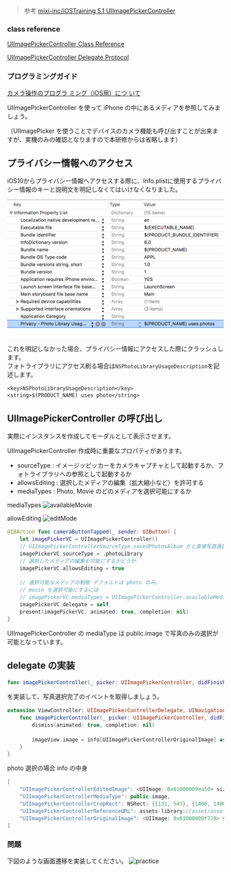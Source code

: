 > 参考 [mixi-inc/iOSTraining 5.1 UIImagePickerController](https://github.com/mixi-inc/iOSTraining/wiki/5.1-UIImagePickerController)

### class reference

[UIImagePickerController Class Reference](https://developer.apple.com/reference/uikit/uiimagepickercontroller)

[UIImagePickerController Delegate Protocol](https://developer.apple.com/reference/uikit/uiimagepickercontrollerdelegate#//apple_ref/occ/intf/UIImagePickerControllerDelegate)

### プログラミングガイド

[カメラ操作のプログラ ミング（iOS用）につ いて](https://developer.apple.com/jp/devcenter/ios/library/documentation/CameraAndPhotoLib_TopicsForIOS.pdf)

UIImagePickerController を使って iPhone の中にあるメディアを参照してみましょう。

（UIImagePicker を使うことでデバイスのカメラ機能も呼び出すことが出来ますが、実機のみの確認となりますので本研修からは省略します）

## プライバシー情報へのアクセス

iOS10からプライバシー情報へアクセスする際に、Info.plistに使用するプライバシー情報のキーと説明文を明記しなくてはいけなくなりました。

![](./images/2_1/image1.png)

これを明記しなかった場合、プライバシー情報にアクセスした際にクラッシュします。  
フォトライブラリにアクセス刷る場合は`NSPhotoLibraryUsageDescription`を記述します。

```
<key>NSPhotoLibraryUsageDescription</key>
<string>$(PRODUCT_NAME) uses photo</string>
```

## UIImagePickerController の呼び出し

実際にインスタンスを作成してモーダルとして表示させます。

UIImagePickerController 作成時に重要なプロパティがあります。

* sourceType : イメージッピッカーをカメラキャプチャとして起動するか、フォトライブラリへの参照として起動するか
* allowsEditing : 選択したメディアの編集（拡大縮小など）を許可する
* mediaTypes : Photo, Movie のどのメディアを選択可能にするか

mediaTypes
![availableMovie](https://raw.github.com/mixi-inc/iOSTraining/master/Doc/Images/5.1/availableMovie.png)

allowEditing
![editMode](https://raw.github.com/mixi-inc/iOSTraining/master/Doc/Images/5.1/editMode.png)

```swift
@IBAction func cameraButtonTapped(_ sender: UIButton) {
    let imagePickerVC = UIImagePickerController()
    // UIImagePickerControllerSourceType.savedPhotosAlbum だと直接写真選択画面
    imagePickerVC.sourceType = .photoLibrary
    // 選択したメディアの編集を可能にするかどうか
    imagePickerVC.allowsEditing = true

    // 選択可能なメディアの制限 デフォルトは photo のみ。
    // movie を選択可能にするには
    // imagePickerVC.mediaTypes = UIImagePickerController.availableMediaTypes(for: imagePickerVC.sourceType)!
    imagePickerVC.delegate = self
    present(imagePickerVC, animated: true, completion: nil)
}
```

UIImagePickerController の mediaType は public.image で写真のみの選択が可能となっています。

## delegate の実装

```swift
func imagePickerController(_ picker: UIImagePickerController, didFinishPickingMediaWithInfo info: [String : Any])
```

を実装して、写真選択完了のイベントを取得しましょう。

```swift
extension ViewController: UIImagePickerControllerDelegate, UINavigationControllerDelegate {
    func imagePickerController(_ picker: UIImagePickerController, didFinishPickingMediaWithInfo info: [String : Any]) {
        dismiss(animated: true, completion: nil)

        imageView.image = info[UIImagePickerControllerOriginalImage] as? UIImage
    }
}
```

photo 選択の場合 info の中身

```swift
[
    "UIImagePickerControllerEditedImage": <UIImage: 0x61000009ea50> size {750, 750} orientation 0 scale 1.000000,
    "UIImagePickerControllerMediaType": public.image,
    "UIImagePickerControllerCropRect": NSRect: {{131, 547}, {1406, 1406}},
    "UIImagePickerControllerReferenceURL": assets-library://asset/asset.JPG?id=99D53A1F-FEEF-40E1-8BB3-7DD55A43C8B7&ext=JPG,
    "UIImagePickerControllerOriginalImage": <UIImage: 0x61000009f720> size {1668, 2500} orientation 0 scale 1.000000
]
```


### 問題

下図のような画面遷移を実装してください。
![practice](https://raw.github.com/mixi-inc/iOSTraining/master/Doc/Images/5.1/practice.png)
